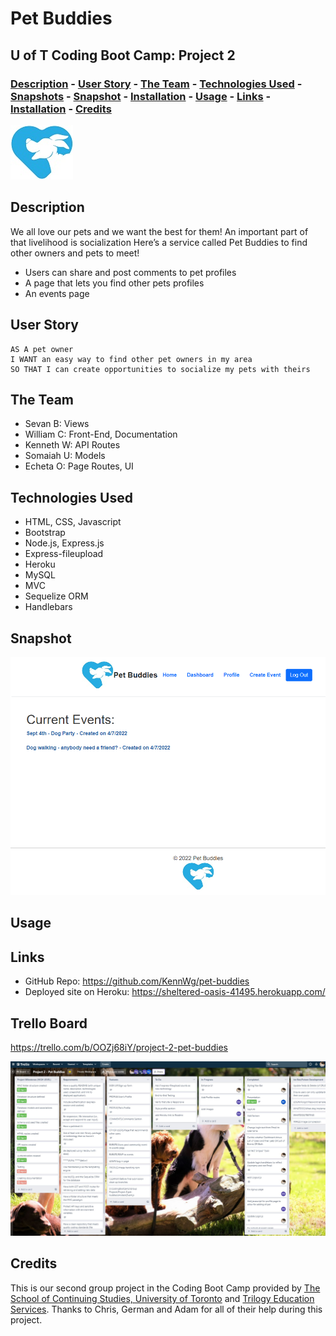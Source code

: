 # <Your-Project-Title> Pet Buddies
## U of T Coding Boot Camp: Project 2
### [Description](#description)  - [User Story](#user-story)  -  [The Team](#the-team)  - [Technologies Used](#technologies-used)  - [Snapshots](#snapshots)  - [Snapshot](#snapshot)  - [Installation](#installation)  - [Usage](#usage) - [Links](#links) - [Installation](#installation) - [Credits](#credits)


<img src="./public/images/petbuddies.jpg">

## Description
We all love our pets and we want the best for them!
An important part of that livelihood is socialization
Here’s a service called Pet Buddies to find other owners and pets to meet!
- Users can share and post comments to pet profiles
- A page that lets you find other pets profiles
- An events page


## User Story
```
AS A pet owner
I WANT an easy way to find other pet owners in my area
SO THAT I can create opportunities to socialize my pets with theirs
```

## The Team
- Sevan B: Views
- William C: Front-End, Documentation
- Kenneth W: API Routes
- Somaiah U: Models
- Echeta O: Page Routes, UI


## Technologies Used
- HTML, CSS, Javascript
- Bootstrap
- Node.js, Express.js
- Express-fileupload
- Heroku
- MySQL
- MVC 
- Sequelize ORM
- Handlebars


## Snapshot
![Pet Buddies](./public/images/petbuddies.png)

## Usage

## Links
- GitHub Repo: https://github.com/KennWg/pet-buddies
- Deployed site on Heroku: https://sheltered-oasis-41495.herokuapp.com/

## Trello Board
https://trello.com/b/OOZj68iY/project-2-pet-buddies

![Trello Board](./public/images/petbuddiestrello.jpg)

## Credits
This is our second group project in the Coding Boot Camp provided by [The School of Continuing Studies, University of Toronto](https://learn.utoronto.ca/) and [Trilogy Education Services](https://www.trilogyed.com/). Thanks to Chris, German and Adam for all of their help during this project. 